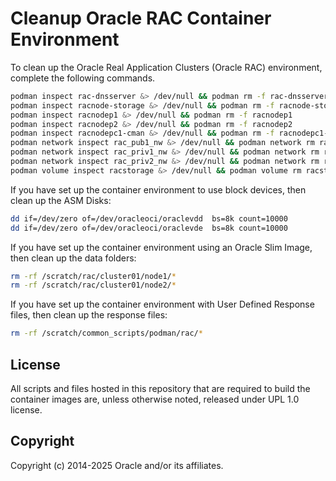 # Cleanup Oracle RAC Container  Environment
To clean up the Oracle Real Application Clusters (Oracle RAC) environment, complete the following commands. 

```bash
podman inspect rac-dnsserver &> /dev/null && podman rm -f rac-dnsserver
podman inspect racnode-storage &> /dev/null && podman rm -f racnode-storage
podman inspect racnodep1 &> /dev/null && podman rm -f racnodep1
podman inspect racnodep2 &> /dev/null && podman rm -f racnodep2
podman inspect racnodepc1-cman &> /dev/null && podman rm -f racnodepc1-cman
podman network inspect rac_pub1_nw &> /dev/null && podman network rm rac_pub1_nw 
podman network inspect rac_priv1_nw &> /dev/null && podman network rm rac_priv1_nw 
podman network inspect rac_priv2_nw &> /dev/null && podman network rm rac_priv2_nw
podman volume inspect racstorage &> /dev/null && podman volume rm racstorage
```

If you have set up the container environment to use block devices, then clean up the ASM Disks:
```bash
dd if=/dev/zero of=/dev/oracleoci/oraclevdd  bs=8k count=10000 
dd if=/dev/zero of=/dev/oracleoci/oraclevde  bs=8k count=10000
```
If you have set up the container environment using an Oracle Slim Image, then clean up the data folders: 
```bash
rm -rf /scratch/rac/cluster01/node1/*
rm -rf /scratch/rac/cluster01/node2/*
```

If you have set up the container environment with User Defined Response files, then clean up the response files: 
```bash
rm -rf /scratch/common_scripts/podman/rac/*
```

## License

All scripts and files hosted in this repository that are required to build the container images are, unless otherwise noted, released under UPL 1.0 license.

## Copyright

Copyright (c) 2014-2025 Oracle and/or its affiliates.